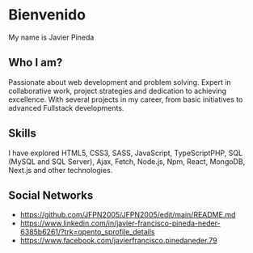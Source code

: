 

# Bienvenido

My name is Javier Pineda
## Who I am?
Passionate about web development and problem solving. Expert in collaborative work, project strategies and dedication to achieving excellence. With several projects in my career, from basic initiatives to advanced Fullstack developments.

## Skills
I have explored HTML5, CSS3, SASS, JavaScript, TypeScriptPHP, SQL (MySQL and SQL Server), Ajax, Fetch, Node.js, Npm, React, MongoDB, Next.js and other technologies.

## Social Networks
  - https://github.com/JFPN2005/JFPN2005/edit/main/README.md
  - https://www.linkedin.com/in/javier-francisco-pineda-neder-6385b6261/?trk=opento_sprofile_details
  - https://www.facebook.com/javierfrancisco.pinedaneder.79
